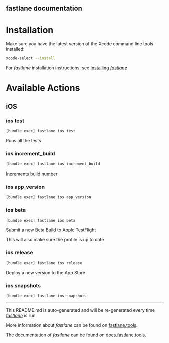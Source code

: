 fastlane documentation
----

# Installation

Make sure you have the latest version of the Xcode command line tools installed:

```sh
xcode-select --install
```

For _fastlane_ installation instructions, see [Installing _fastlane_](https://docs.fastlane.tools/#installing-fastlane)

# Available Actions

## iOS

### ios test

```sh
[bundle exec] fastlane ios test
```

Runs all the tests

### ios increment_build

```sh
[bundle exec] fastlane ios increment_build
```

Increments build number

### ios app_version

```sh
[bundle exec] fastlane ios app_version
```



### ios beta

```sh
[bundle exec] fastlane ios beta
```

Submit a new Beta Build to Apple TestFlight

This will also make sure the profile is up to date

### ios release

```sh
[bundle exec] fastlane ios release
```

Deploy a new version to the App Store

### ios snapshots

```sh
[bundle exec] fastlane ios snapshots
```



----

This README.md is auto-generated and will be re-generated every time [_fastlane_](https://fastlane.tools) is run.

More information about _fastlane_ can be found on [fastlane.tools](https://fastlane.tools).

The documentation of _fastlane_ can be found on [docs.fastlane.tools](https://docs.fastlane.tools).
